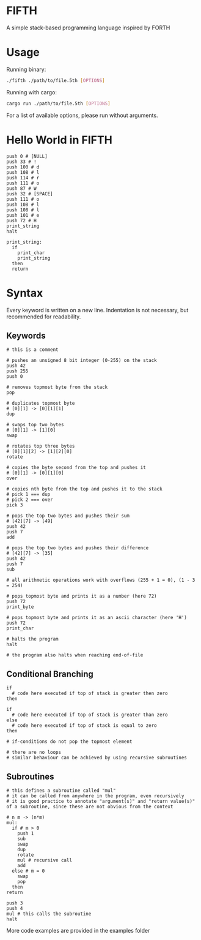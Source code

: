 # FIFTH
A simple stack-based programming language inspired by FORTH

# Usage
Running binary:
```bash
./fifth ./path/to/file.5th [OPTIONS]
```
Running with cargo:
```bash
cargo run ./path/to/file.5th [OPTIONS]
```
For a list of available options, please run without arguments.

# Hello World in FIFTH
```
push 0 # [NULL]
push 33 # !
push 100 # d
push 108 # l
push 114 # r
push 111 # o
push 87 # W
push 32 # [SPACE]
push 111 # o
push 108 # l
push 108 # l
push 101 # e
push 72 # H
print_string
halt

print_string:
  if
    print_char
    print_string
  then
  return
```

# Syntax
Every keyword is written on a new line.
Indentation is not necessary, but recommended for readability.
## Keywords
```
# this is a comment

# pushes an unsigned 8 bit integer (0-255) on the stack
push 42
push 255
push 0

# removes topmost byte from the stack
pop

# duplicates topmost byte
# [0][1] -> [0][1][1]
dup

# swaps top two bytes
# [0][1] -> [1][0]
swap

# rotates top three bytes
# [0][1][2] -> [1][2][0]
rotate

# copies the byte second from the top and pushes it
# [0][1] -> [0][1][0]
over

# copies nth byte from the top and pushes it to the stack
# pick 1 === dup
# pick 2 === over
pick 3

# pops the top two bytes and pushes their sum
# [42][7] -> [49]
push 42
push 7
add

# pops the top two bytes and pushes their difference
# [42][7] -> [35]
push 42
push 7
sub

# all arithmetic operations work with overflows (255 + 1 = 0), (1 - 3 = 254)

# pops topmost byte and prints it as a number (here 72)
push 72
print_byte

# pops topmost byte and prints it as an ascii character (here 'H')
push 72
print_char

# halts the program
halt

# the program also halts when reaching end-of-file
```

## Conditional Branching
```
if
  # code here executed if top of stack is greater then zero
then

if
  # code here executed if top of stack is greater than zero
else
  # code here executed if top of stack is equal to zero
then

# if-conditions do not pop the topmost element

# there are no loops
# similar behaviour can be achieved by using recursive subroutines
```

## Subroutines
```
# this defines a subroutine called "mul"
# it can be called from anywhere in the program, even recursively
# it is good practice to annotate "argument(s)" and "return value(s)" of a subroutine, since these are not obvious from the context

# n m -> (n*m)
mul:
  if # m > 0
    push 1
    sub
    swap
    dup
    rotate
    mul # recursive call
    add
  else # m = 0
    swap
    pop
  then
return

push 3
push 4
mul # this calls the subroutine
halt
```
More code examples are provided in the examples folder
